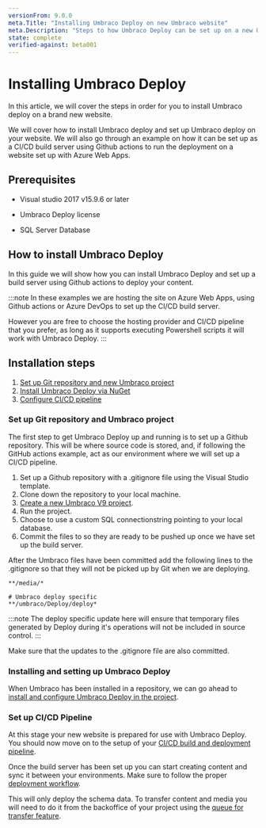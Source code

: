 ```yaml
---
versionFrom: 9.0.0
meta.Title: "Installing Umbraco Deploy on new Umbraco website"
meta.Description: "Steps to how Umbraco Deploy can be set up on a new Umbraco website"
state: complete
verified-against: beta001
---
```


# Installing Umbraco Deploy

In this article, we will cover the steps in order for you to install Umbraco deploy on a brand new website.

We will cover how to install Umbraco deploy and set up Umbraco deploy on your website. We will also go through an example on how it can be set up as a CI/CD build server using Github actions to run the deployment on a website set up with Azure Web Apps.

## Prerequisites

* Visual studio 2017 v15.9.6 or later

* Umbraco Deploy license

* SQL Server Database

## How to install Umbraco Deploy

In this guide we will show how you can install Umbraco Deploy and set up a build server using Github actions to deploy your content.

:::note
In these examples we are hosting the site on Azure Web Apps, using Github actions or Azure DevOps to set up the CI/CD build server.

However you are free to choose the hosting provider and CI/CD pipeline that you prefer, as long as it supports executing Powershell scripts it will work with Umbraco Deploy.
:::

## Installation steps

1. [Set up Git repository and new Umbraco project](#set-up-git-repository-and-umbraco-project)
2. [Install Umbraco Deploy via NuGet](#installing-and-setting-up-umbraco-deploy)
3. [Configure CI/CD pipeline](#set-up-cicd-pipeline)

### Set up Git repository and Umbraco project

The first step to get Umbraco Deploy up and running is to set up a Github repository. This will be where source code is stored, and, if following the GitHub actions example, act as our environment where we will set up a CI/CD pipeline.

1. Set up a Github repository with a .gitignore file using the Visual Studio template.
2. Clone down the repository to your local machine.
3. [Create a new Umbraco V9 project](https://our.umbraco.com/documentation/UmbracoNetCoreUpdates).
4. Run the project.
5. Choose to use a custom SQL connectionstring pointing to your local database.
6. Commit the files to so they are ready to be pushed up once we have set up the build server.

After the Umbraco files have been committed add the following lines to the .gitignore so that they will not be picked up by Git when we are deploying.

```none
**/media/*

# Umbraco deploy specific
**/umbraco/Deploy/deploy*
```

:::note
The deploy specific update here will ensure that temporary files generated by Deploy during it's operations will not be included in source control.
:::

Make sure that the updates to the .gitignore file are also committed.

### Installing and setting up Umbraco Deploy

When Umbraco has been installed in a repository, we can go ahead to [install and configure Umbraco Deploy in the project](../Install-Configure/index-v9).

### Set up CI/CD Pipeline

At this stage your new website is prepared for use with Umbraco Deploy.  You should now move on to the setup of your [CI/CD build and deployment pipeline](../CICD-Pipeline).

Once the build server has been set up you can start creating content and sync it between your environments. Make sure to follow the proper [deployment workflow](../../Deployment-Workflow).

This will only deploy the schema data. To transfer content and media you will need to do it from the backoffice of your project using the [queue for transfer feature](../../deployment-workflow/content-transfer).
